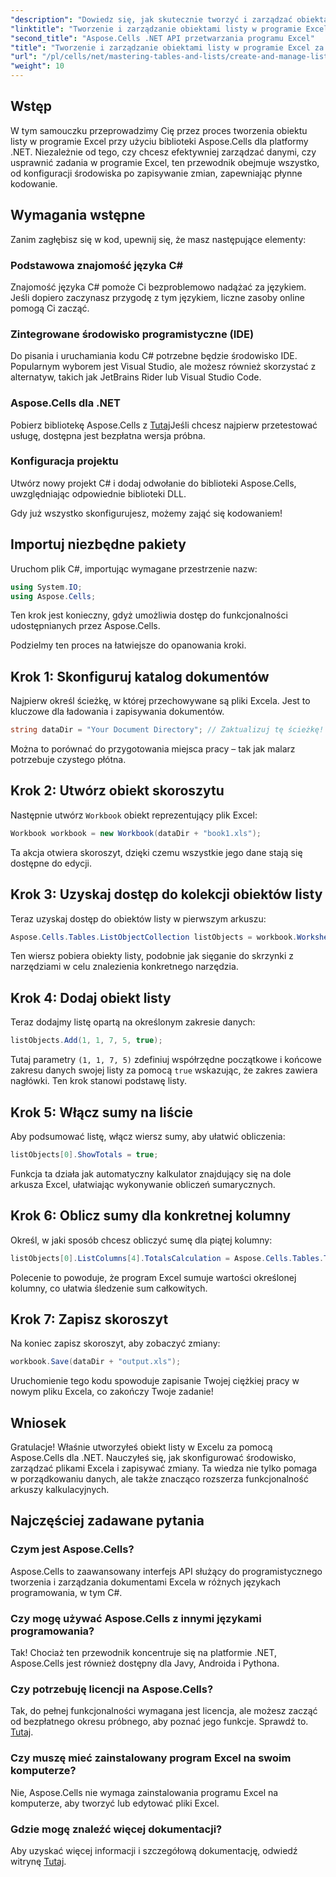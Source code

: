 ```yaml
---
"description": "Dowiedz się, jak skutecznie tworzyć i zarządzać obiektami listy w programie Excel za pomocą Aspose.Cells dla platformy .NET. Ten kompleksowy przewodnik krok po kroku przeprowadzi Cię przez proces konfiguracji."
"linktitle": "Tworzenie i zarządzanie obiektami listy w programie Excel za pomocą Aspose.Cells"
"second_title": "Aspose.Cells .NET API przetwarzania programu Excel"
"title": "Tworzenie i zarządzanie obiektami listy w programie Excel za pomocą Aspose.Cells"
"url": "/pl/cells/net/mastering-tables-and-lists/create-and-manage-list-object/"
"weight": 10
---
```


## Wstęp

W tym samouczku przeprowadzimy Cię przez proces tworzenia obiektu listy w programie Excel przy użyciu biblioteki Aspose.Cells dla platformy .NET. Niezależnie od tego, czy chcesz efektywniej zarządzać danymi, czy usprawnić zadania w programie Excel, ten przewodnik obejmuje wszystko, od konfiguracji środowiska po zapisywanie zmian, zapewniając płynne kodowanie.

## Wymagania wstępne

Zanim zagłębisz się w kod, upewnij się, że masz następujące elementy:

### Podstawowa znajomość języka C#
Znajomość języka C# pomoże Ci bezproblemowo nadążać za językiem. Jeśli dopiero zaczynasz przygodę z tym językiem, liczne zasoby online pomogą Ci zacząć.

### Zintegrowane środowisko programistyczne (IDE)
Do pisania i uruchamiania kodu C# potrzebne będzie środowisko IDE. Popularnym wyborem jest Visual Studio, ale możesz również skorzystać z alternatyw, takich jak JetBrains Rider lub Visual Studio Code.

### Aspose.Cells dla .NET
Pobierz bibliotekę Aspose.Cells z [Tutaj](https://releases.aspose.com/cells/net/)Jeśli chcesz najpierw przetestować usługę, dostępna jest bezpłatna wersja próbna.

### Konfiguracja projektu
Utwórz nowy projekt C# i dodaj odwołanie do biblioteki Aspose.Cells, uwzględniając odpowiednie biblioteki DLL.

Gdy już wszystko skonfigurujesz, możemy zająć się kodowaniem!

## Importuj niezbędne pakiety

Uruchom plik C#, importując wymagane przestrzenie nazw:

```csharp
using System.IO;
using Aspose.Cells;
```

Ten krok jest konieczny, gdyż umożliwia dostęp do funkcjonalności udostępnianych przez Aspose.Cells.

Podzielmy ten proces na łatwiejsze do opanowania kroki.

## Krok 1: Skonfiguruj katalog dokumentów

Najpierw określ ścieżkę, w której przechowywane są pliki Excela. Jest to kluczowe dla ładowania i zapisywania dokumentów.

```csharp
string dataDir = "Your Document Directory"; // Zaktualizuj tę ścieżkę!
```

Można to porównać do przygotowania miejsca pracy – tak jak malarz potrzebuje czystego płótna.

## Krok 2: Utwórz obiekt skoroszytu

Następnie utwórz `Workbook` obiekt reprezentujący plik Excel:

```csharp
Workbook workbook = new Workbook(dataDir + "book1.xls");
```

Ta akcja otwiera skoroszyt, dzięki czemu wszystkie jego dane stają się dostępne do edycji.

## Krok 3: Uzyskaj dostęp do kolekcji obiektów listy

Teraz uzyskaj dostęp do obiektów listy w pierwszym arkuszu:

```csharp
Aspose.Cells.Tables.ListObjectCollection listObjects = workbook.Worksheets[0].ListObjects;
```

Ten wiersz pobiera obiekty listy, podobnie jak sięganie do skrzynki z narzędziami w celu znalezienia konkretnego narzędzia.

## Krok 4: Dodaj obiekt listy

Teraz dodajmy listę opartą na określonym zakresie danych:

```csharp
listObjects.Add(1, 1, 7, 5, true);
```

Tutaj parametry `(1, 1, 7, 5)` zdefiniuj współrzędne początkowe i końcowe zakresu danych swojej listy za pomocą `true` wskazując, że zakres zawiera nagłówki. Ten krok stanowi podstawę listy.

## Krok 5: Włącz sumy na liście

Aby podsumować listę, włącz wiersz sumy, aby ułatwić obliczenia:

```csharp
listObjects[0].ShowTotals = true;
```

Funkcja ta działa jak automatyczny kalkulator znajdujący się na dole arkusza Excel, ułatwiając wykonywanie obliczeń sumarycznych.

## Krok 6: Oblicz sumy dla konkretnej kolumny

Określ, w jaki sposób chcesz obliczyć sumę dla piątej kolumny:

```csharp
listObjects[0].ListColumns[4].TotalsCalculation = Aspose.Cells.Tables.TotalsCalculation.Sum; 
```

Polecenie to powoduje, że program Excel sumuje wartości określonej kolumny, co ułatwia śledzenie sum całkowitych.

## Krok 7: Zapisz skoroszyt

Na koniec zapisz skoroszyt, aby zobaczyć zmiany:

```csharp
workbook.Save(dataDir + "output.xls");
```

Uruchomienie tego kodu spowoduje zapisanie Twojej ciężkiej pracy w nowym pliku Excela, co zakończy Twoje zadanie!

## Wniosek

Gratulacje! Właśnie utworzyłeś obiekt listy w Excelu za pomocą Aspose.Cells dla .NET. Nauczyłeś się, jak skonfigurować środowisko, zarządzać plikami Excela i zapisywać zmiany. Ta wiedza nie tylko pomaga w porządkowaniu danych, ale także znacząco rozszerza funkcjonalność arkuszy kalkulacyjnych.

## Najczęściej zadawane pytania

### Czym jest Aspose.Cells?  
Aspose.Cells to zaawansowany interfejs API służący do programistycznego tworzenia i zarządzania dokumentami Excela w różnych językach programowania, w tym C#.

### Czy mogę używać Aspose.Cells z innymi językami programowania?  
Tak! Chociaż ten przewodnik koncentruje się na platformie .NET, Aspose.Cells jest również dostępny dla Javy, Androida i Pythona.

### Czy potrzebuję licencji na Aspose.Cells?  
Tak, do pełnej funkcjonalności wymagana jest licencja, ale możesz zacząć od bezpłatnego okresu próbnego, aby poznać jego funkcje. Sprawdź to. [Tutaj](https://releases.aspose.com/).

### Czy muszę mieć zainstalowany program Excel na swoim komputerze?  
Nie, Aspose.Cells nie wymaga zainstalowania programu Excel na komputerze, aby tworzyć lub edytować pliki Excel.

### Gdzie mogę znaleźć więcej dokumentacji?  
Aby uzyskać więcej informacji i szczegółową dokumentację, odwiedź witrynę [Tutaj](https://reference.aspose.com/cells/net/).